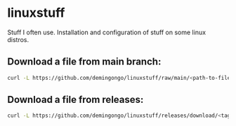 # linuxstuff
Stuff I often use. Installation and configuration of stuff on some linux distros.

## Download a file from main branch:
```sh
curl -L https://github.com/demingongo/linuxstuff/raw/main/<path-to-file> --output <filename>
```
## Download a file from releases:
```sh
curl -L https://github.com/demingongo/linuxstuff/releases/download/<tag>/<filename> --output <filename>
```